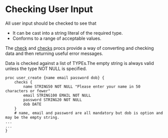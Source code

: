 # Checking User Input

All user input should be checked to see that
* It can be cast into a string literal of the required type.
* Conforms to a range of acceptable values.

The [check](procs/check.md) and [checks](procs/checks.mds) procs provide a way of converting and checking data and then returning useful error messages.

Data is checked against a list of TYPEs.The empty string is always valid unless the type NOT NULL is specified.

	
	proc user_create {name email password dob} {
	    checks {
	        name STRING50 NOT NULL "Please enter your name in 50 characters or fewer"
	        email STRING100 EMAIL NOT NULL
	        password STRING20 NOT NULL
	        dob DATE
	    }
	    # name, email and password are all mandatory but dob is option and may be the empty string.
	...
	...
	}